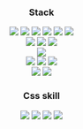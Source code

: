 
<div align=center>
  
<h3>Stack</h3> 
<div style="text-align: center">
  <img src="https://img.shields.io/badge/html5-E34F26?style=for-the-badge&logo=html5&logoColor=white">
  <img src="https://img.shields.io/badge/javascript-F7DF1E?style=for-the-badge&logo=javascript&logoColor=black">
  <img src="https://img.shields.io/badge/Typescript-3178C6?style=for-the-badge&logo=typescript&logoColor=white"/>
  <img src="https://img.shields.io/badge/jQuery-0769AD?style=for-the-badge&logo=jQuery&logoColor=white"/>
  <img src="https://img.shields.io/badge/react-444444?style=for-the-badge&logo=react">  
  <img src="https://img.shields.io/badge/Next.js-000000?style=for-the-badge&logo=Next.js&logoColor=white"/>
</br>

  <img src="https://img.shields.io/badge/java-007396?style=for-the-badge&logo=java&logoColor=white"/>
  <img src="https://img.shields.io/badge/Spring Boot-6DB33F?style=for-the-badge&logo=Spring&logoColor=white"/>
  <img src="https://img.shields.io/badge/MySQL-4479A1?style=for-the-badge&logo=MySQL&logoColor=white"/> 
</br>
  <img src="https://img.shields.io/badge/Firebase-FFCA28?style=for-the-badge&logo=firebase&logoColor=black"/>


  </br>
  <img src="https://img.shields.io/badge/Prisma-2D3748?style=for-the-badge&logo=Prisma&logoColor=white"/>
  <img src="https://img.shields.io/badge/datagrip-000000?style=for-the-badge&logo=DataGrip&logoColor=white"/>
  <img src="https://img.shields.io/badge/Postman-FF6C37?style=for-the-badge&logo=Postman&logoColor=white"/>  
  </br>
  <img src="https://img.shields.io/badge/Mqtt-660066?style=for-the-badge&logo=Mqtt&logoColor=white"/>
  <img src="https://img.shields.io/badge/socketdotio-010101?style=for-the-badge&logo=socketdotio&logoColor=white"/>
  
  </br>
<h3>Css skill</h3> 
  <img src="https://img.shields.io/badge/css-1572B6?style=for-the-badge&logo=css3&logoColor=white"> 
<!--   <img src="https://img.shields.io/badge/Bootstrapap-7952B3?style=for-the-badge&logo=bootstrap&logoColor=white"/> -->
  <img src="https://img.shields.io/badge/styled components-DB7093?style=for-the-badge&logo=styled-components&logoColor=white"/>
  <img src="https://img.shields.io/badge/Tailwind CSS-06B6D4?style=for-the-badge&logo=Tailwind CSS&logoColor=white"/>
    <img src="https://img.shields.io/badge/Chakra Ui-319795?style=for-the-badge&logo=Chakra UI&logoColor=white"/>
  





  </br>
  </br>
  </br>
  </br>
  
<!-- [![heemin96 GitHub stats](https://github-readme-stats.vercel.app/api?username=heemin96)](https://github.com/heemin96/github-readme-stats) -->
<!-- [![Top Langs](https://github-readme-stats.vercel.app/api/top-langs/?username=heemin96)](https://github.com/anuraghazra/github-readme-stats)-->
<!-- [![Anurag's GitHub stats](https://github-readme-stats.vercel.app/api?username=heemin96)](https://github.com/anuraghazra/github-readme-stats)-->
  </div>
